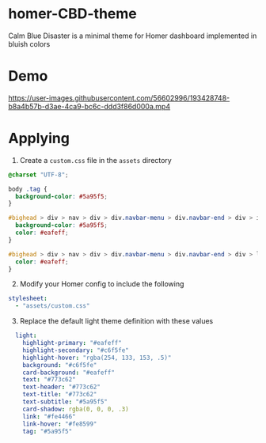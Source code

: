 # homer-CBD-theme
Calm Blue Disaster is a minimal theme for Homer dashboard implemented in bluish colors

# Demo
https://user-images.githubusercontent.com/56602996/193428748-b8a4b57b-d3ae-4ca9-bc6c-ddd3f86d000a.mp4

# Applying
1. Create a `custom.css` file in the `assets` directory
```css
@charset "UTF-8";

body .tag {
  background-color: #5a95f5;
}

#bighead > div > nav > div > div.navbar-menu > div.navbar-end > div > input[type=text] {
  background-color: #5a95f5;
  color: #eafeff;
}

#bighead > div > nav > div > div.navbar-menu > div.navbar-end > div > label::before {
  color: #eafeff;
}
```

2. Modify your Homer config to include the following
```yaml
stylesheet:
  - "assets/custom.css"
```

3. Replace the default light theme definition with these values
```yaml
  light:
    highlight-primary: "#eafeff"
    highlight-secondary: "#c6f5fe"
    highlight-hover: "rgba(254, 133, 153, .5)"
    background: "#c6f5fe"
    card-background: "#eafeff"
    text: "#773c62"
    text-header: "#773c62"
    text-title: "#773c62"
    text-subtitle: "#5a95f5"
    card-shadow: rgba(0, 0, 0, .3)
    link: "#fe4466"
    link-hover: "#fe8599"
    tag: "#5a95f5"
```
